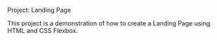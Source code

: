 Project: Landing Page

This project is a demonstration of how to create a Landing Page using HTML and CSS Flexbox.